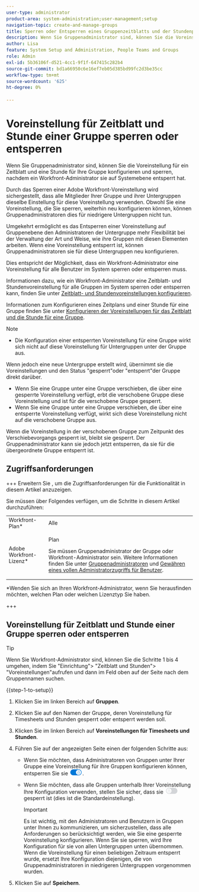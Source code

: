 ```yaml
---
user-type: administrator
product-area: system-administration;user-management;setup
navigation-topic: create-and-manage-groups
title: Sperren oder Entsperren eines Gruppenzeitblatts und der Stundenpräferenz
description: Wenn Sie Gruppenadministrator sind, können Sie die Voreinstellung für ein Zeitblatt und eine Stunde für Ihre Gruppe konfigurieren und sperren, nachdem ein Workfront-Administrator sie auf Systemebene entsperrt hat.
author: Lisa
feature: System Setup and Administration, People Teams and Groups
role: Admin
exl-id: 5b36106f-d521-4cc1-9f1f-647415c282b4
source-git-commit: bd1a66950c6e16ef7eb05d385bd99fc2d3be35cc
workflow-type: tm+mt
source-wordcount: '625'
ht-degree: 0%

---
```


# Voreinstellung für Zeitblatt und Stunde einer Gruppe sperren oder entsperren

Wenn Sie Gruppenadministrator sind, können Sie die Voreinstellung für ein Zeitblatt und eine Stunde für Ihre Gruppe konfigurieren und sperren, nachdem ein Workfront-Administrator sie auf Systemebene entsperrt hat.

Durch das Sperren einer Adobe Workfront-Voreinstellung wird sichergestellt, dass alle Mitglieder Ihrer Gruppe und ihrer Untergruppen dieselbe Einstellung für diese Voreinstellung verwenden. Obwohl Sie eine Voreinstellung, die Sie sperren, weiterhin neu konfigurieren können, können Gruppenadministratoren dies für niedrigere Untergruppen nicht tun.

Umgekehrt ermöglicht es das Entsperren einer Voreinstellung auf Gruppenebene den Administratoren der Untergruppe mehr Flexibilität bei der Verwaltung der Art und Weise, wie ihre Gruppen mit diesen Elementen arbeiten. Wenn eine Voreinstellung entsperrt ist, können Gruppenadministratoren sie für diese Untergruppen neu konfigurieren.

Dies entspricht der Möglichkeit, dass ein Workfront-Administrator eine Voreinstellung für alle Benutzer im System sperren oder entsperren muss.

Informationen dazu, wie ein Workfront-Administrator eine Zeitblatt- und Stundenvoreinstellung für alle Gruppen im System sperren oder entsperren kann, finden Sie unter [Zeitblatt- und Stundenvoreinstellungen konfigurieren](../../../administration-and-setup/set-up-workfront/configure-timesheets-schedules/timesheet-and-hour-preferences.md).

Informationen zum Konfigurieren eines Zeitplans und einer Stunde für eine Gruppe finden Sie unter [Konfigurieren der Voreinstellungen für das Zeitblatt und die Stunde für eine Gruppe](../../../administration-and-setup/manage-groups/create-and-manage-groups/configure-timesheet-hour-preferences-group.md).

<!--
Unlike other Lock/Unlock articles that start just like this one, we need the steps here. In other areas, the lock/unlock step is part of the article about setting preferences or creating statuses.</p>
-->

>[!NOTE]
>
>* Die Konfiguration einer entsperrten Voreinstellung für eine Gruppe wirkt sich nicht auf diese Voreinstellung für Untergruppen unter der Gruppe aus.
>
>  Wenn jedoch eine neue Untergruppe erstellt wird, übernimmt sie die Voreinstellungen und den Status &quot;gesperrt&quot;oder &quot;entsperrt&quot;der Gruppe direkt darüber.
>
>* Wenn Sie eine Gruppe unter eine Gruppe verschieben, die über eine gesperrte Voreinstellung verfügt, erbt die verschobene Gruppe diese Voreinstellung und ist für die verschobene Gruppe gesperrt.
>* Wenn Sie eine Gruppe unter eine Gruppe verschieben, die über eine entsperrte Voreinstellung verfügt, wirkt sich diese Voreinstellung nicht auf die verschobene Gruppe aus.
>
>  Wenn die Voreinstellung in der verschobenen Gruppe zum Zeitpunkt des Verschiebevorgangs gesperrt ist, bleibt sie gesperrt. Der Gruppenadministrator kann sie jedoch jetzt entsperren, da sie für die übergeordnete Gruppe entsperrt ist.

## Zugriffsanforderungen

+++ Erweitern Sie , um die Zugriffsanforderungen für die Funktionalität in diesem Artikel anzuzeigen.

Sie müssen über Folgendes verfügen, um die Schritte in diesem Artikel durchzuführen:

<table style="table-layout:auto"> 
 <col> 
 <col> 
 <tbody> 
  <tr> 
   <td role="rowheader">Workfront-Plan*</td> 
   <td>Alle</td> 
  </tr> 
  <tr> 
   <td role="rowheader">Adobe Workfront-Lizenz*</td> 
   <td> <p>Plan </p> <p>Sie müssen Gruppenadministrator der Gruppe oder Workfront-Administrator sein. Weitere Informationen finden Sie unter <a href="../../../administration-and-setup/manage-groups/group-roles/group-administrators.md" class="MCXref xref">Gruppenadministratoren</a> und <a href="../../../administration-and-setup/add-users/configure-and-grant-access/grant-a-user-full-administrative-access.md" class="MCXref xref">Gewähren eines vollen Administratorzugriffs für Benutzer</a>.</p> </td> 
  </tr> 
 </tbody> 
</table>

&#42;Wenden Sie sich an Ihren Workfront-Administrator, wenn Sie herausfinden möchten, welchen Plan oder welchen Lizenztyp Sie haben.

+++

## Voreinstellung für Zeitblatt und Stunde einer Gruppe sperren oder entsperren

>[!TIP]
>
>Wenn Sie Workfront-Administrator sind, können Sie die Schritte 1 bis 4 umgehen, indem Sie &quot;Einrichtung&quot;> &quot;Zeitblatt und Stunden&quot;> &quot;Voreinstellungen&quot;aufrufen und dann im Feld oben auf der Seite nach dem Gruppennamen suchen.

{{step-1-to-setup}}

1. Klicken Sie im linken Bereich auf **Gruppen**.
1. Klicken Sie auf den Namen der Gruppe, deren Voreinstellung für Timesheets und Stunden gesperrt oder entsperrt werden soll.
1. Klicken Sie im linken Bereich auf **Voreinstellungen für Timesheets und Stunden**.

1. Führen Sie auf der angezeigten Seite einen der folgenden Schritte aus:

   * Wenn Sie möchten, dass Administratoren von Gruppen unter Ihrer Gruppe eine Voreinstellung für ihre Gruppen konfigurieren können, entsperren Sie sie ![](assets/unlock-toggle-button.png).
   * Wenn Sie möchten, dass alle Gruppen unterhalb Ihrer Voreinstellung Ihre Konfiguration verwenden, stellen Sie sicher, dass sie ![](assets/lock-toggle-button.png) gesperrt ist (dies ist die Standardeinstellung).

     >[!IMPORTANT]
     >
     >Es ist wichtig, mit den Administratoren und Benutzern in Gruppen unter Ihnen zu kommunizieren, um sicherzustellen, dass alle Anforderungen so berücksichtigt werden, wie Sie eine gesperrte Voreinstellung konfigurieren. Wenn Sie sie sperren, wird Ihre Konfiguration für sie von allen Untergruppen unten übernommen. Wenn die Voreinstellung für einen beliebigen Zeitraum entsperrt wurde, ersetzt Ihre Konfiguration diejenigen, die von Gruppenadministratoren in niedrigeren Untergruppen vorgenommen wurden.

1. Klicken Sie auf **Speichern**.

